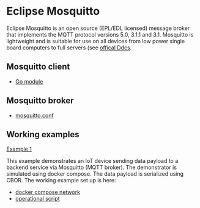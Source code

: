 # Eclipse Mosquitto

Eclipse Mosquitto is an open source (EPL/EDL licensed) message broker that implements the MQTT protocol versions 5.0, 3.1.1 and 3.1. Mosquitto is lightweight and is suitable for use on all devices from low power single board computers to full servers (see [offical Ddcs](https://mosquitto.org/).

## Mosquitto client

* [Go module](https://github.com/eclipse/paho.mqtt.golang.git)

## Mosquitto broker

* [mosquitto.conf](https://mosquitto.org/man/mosquitto-conf-5.html)

## Working examples

<u>Example 1</u>

This example demonstrates an IoT device sending data payload to a backend service via Mosquitto (MQTT broker). The demonstrator is simulated using docker compose. The data payload is serialized using CBOR. The working example set up is here:

* [docker compose network](../deployment/ex1/docker-compose.yml)
* [operational script](../scripts/ex1.sh)